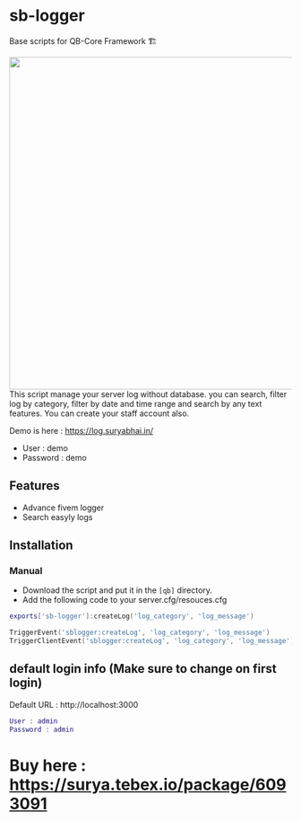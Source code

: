 # sb-logger
Base scripts for QB-Core Framework :building_construction:

<img width="725" height="592" src="https://media.discordapp.net/attachments/977999778535321660/1200441751589105724/image.png?ex=65c63180&is=65b3bc80&hm=9f662f0c4855ff07c8bacad0adc53d06c1d46944ed84d20e1c122092157061de&=&format=webp&quality=lossless&width=725&height=592">
This script manage your server log without database. you can search, filter log by category, filter by date and time range and search by any text features. You can create your staff account also.

Demo is here : https://log.suryabhai.in/
- User : demo
- Password : demo

## Features
- Advance fivem logger
- Search easyly logs


## Installation
### Manual
- Download the script and put it in the `[qb]` directory.
- Add the following code to your server.cfg/resouces.cfg


```Lua
exports['sb-logger']:createLog('log_category', 'log_message')
```

```Lua
TriggerEvent('sblogger:createLog', 'log_category', 'log_message')
TriggerClientEvent('sblogger:createLog', 'log_category', 'log_message')
```

## default login info (Make sure to change on first login)
Default URL : http://localhost:3000
```Lua
User : admin
Password : admin
```

# Buy here : https://surya.tebex.io/package/6093091
